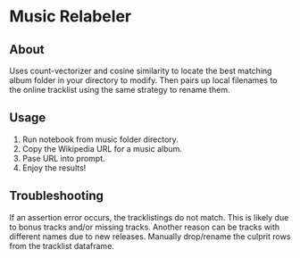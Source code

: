 # Music Relabeler

## About
Uses count-vectorizer and cosine similarity to locate the best matching album folder in your directory to modify.
Then pairs up local filenames to the online tracklist using the same strategy to rename them.

## Usage
1. Run notebook from music folder directory.
1. Copy the Wikipedia URL for a music album.
1. Pase URL into prompt.
1. Enjoy the results!

## Troubleshooting
If an assertion error occurs, the tracklistings do not match.
This is likely due to bonus tracks and/or missing tracks.
Another reason can be tracks with different names due to new releases.
Manually drop/rename the culprit rows from the tracklist dataframe.